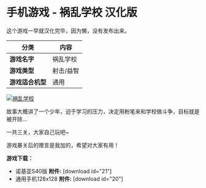 # 手机游戏 - 祸乱学校 汉化版

这个游戏一早就汉化完毕，因为懒，没有发布出来。

| 分类 | 内容 |
| --- | --- |
| **游戏名字** | 祸乱学校 |
| **游戏类型** | 射击/益智 |
| **游戏适合机型** | 通用 |

[![祸乱学校](https://attachment.soulteary.com/2007/08/28/school.jpg "祸乱学校")](https://attachment.soulteary.com/2007/08/28/school.jpg) 

故事大概讲了一个少年，迫于学习的压力，决定用粉笔来和学校做斗争，目标就是被开除...

一共三关，大家自己玩吧~

游戏暴关后的赠言是我加的，希望对大家有用！

**游戏下载：** 

- 诺基亚S40版 **附件:** [download id="21"]
- 通用手机128x128 **附件:** [download id="20"]
